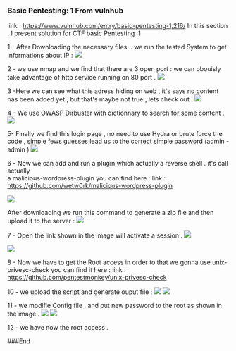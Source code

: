 ### Basic Pentesting: 1 From  vulnhub
link :  https://www.vulnhub.com/entry/basic-pentesting-1,216/ 
In this section , I present solution for CTF basic Pentesting :1 

1 - After Downloading the necessary files  .. we run the tested System to get informations about IP : 
![](https://github.com/rhoumajeder/cybersecurity-CTF-/blob/master/Basic%20Pentesting%201/1.PNG?raw=true)

2 - we use nmap and we find that there are 3 open port : 
we can obouisly take advantage of  http service running on 80 port .
![](https://github.com/rhoumajeder/cybersecurity-CTF-/blob/master/Basic%20Pentesting%201/2.PNG?raw=true)

3 -Here we can see what this adress hiding on web , it's says no content has been added yet , but that's maybe not true , lets check out . 
![](https://github.com/rhoumajeder/cybersecurity-CTF-/blob/master/Basic%20Pentesting%201/3.PNG?raw=true)

4 - We use OWASP Dirbuster with dictionnary to search for some content . 
![](https://github.com/rhoumajeder/cybersecurity-CTF-/blob/master/Basic%20Pentesting%201/5.PNG?raw=true)

5- Finally we find this login page , no need to use Hydra or brute force the code , simple fews guesses lead us to the correct simple password (admin - admin )
![](https://github.com/rhoumajeder/cybersecurity-CTF-/blob/master/Basic%20Pentesting%201/6.PNG?raw=true)

6 -  Now we can add and run a plugin which actually  a reverse shell . it's call actually  
a malicious-wordpress-plugin you can find here : 
link : https://github.com/wetw0rk/malicious-wordpress-plugin 

![](https://github.com/rhoumajeder/cybersecurity-CTF-/blob/master/Basic%20Pentesting%201/8.PNG?raw=true)

After downloading we run this command to generate a zip file and then upload it to the server  :
![](https://github.com/rhoumajeder/cybersecurity-CTF-/blob/master/Basic%20Pentesting%201/9.PNG?raw=true)


7 - Open the link shown in the image will activate a session . 
![](https://github.com/rhoumajeder/cybersecurity-CTF-/blob/master/Basic%20Pentesting%201/11.PNG?raw=true)

![](https://github.com/rhoumajeder/cybersecurity-CTF-/blob/master/Basic%20Pentesting%201/12.PNG?raw=true)

8 - Now we have to get the Root  access  in order to that we gonna use 
unix-privesc-check you can find it here :
link : https://github.com/pentestmonkey/unix-privesc-check

10 - we upload the script  and generate ouput file : 
![](https://github.com/rhoumajeder/cybersecurity-CTF-/blob/master/Basic%20Pentesting%201/13.PNG?raw=true)
![](https://github.com/rhoumajeder/cybersecurity-CTF-/blob/master/Basic%20Pentesting%201/14.PNG?raw=true)

11 - we modifie Config file , and put new password to the root as shown in the image . 
![](https://github.com/rhoumajeder/cybersecurity-CTF-/blob/master/Basic%20Pentesting%201/16.PNG?raw=true)
![](https://github.com/rhoumajeder/cybersecurity-CTF-/blob/master/Basic%20Pentesting%201/17.PNG?raw=true)

12 - we have now the root access . 




###End
